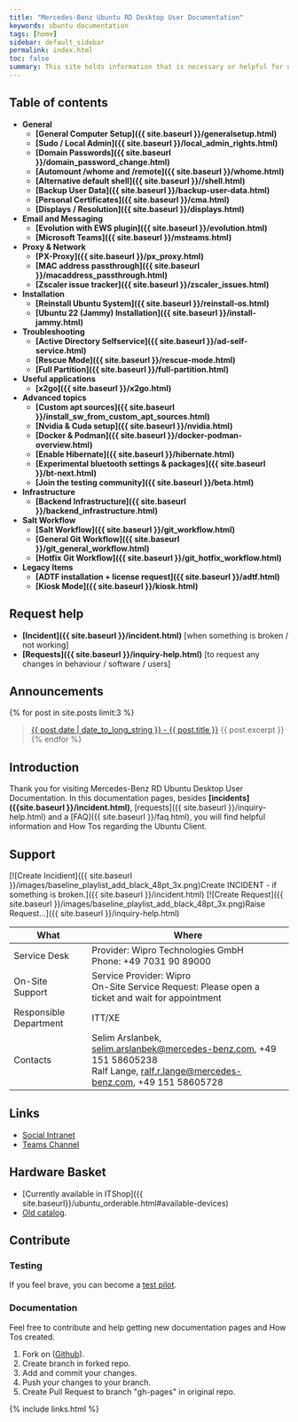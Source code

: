 ```yaml
---
title: "Mercedes-Benz Ubuntu RD Desktop User Documentation"
keywords: ubuntu documentation
tags: [home]
sidebar: default_sidebar
permalink: index.html
toc: false
summary: This site holds information that is necessary or helpful for users of the Mercedes-Benz RD Ubuntu Desktop. This documentation is only for the RD Ubuntu client.
---
```

## Table of contents
* **General**
  * **[General Computer Setup]({{ site.baseurl }}/generalsetup.html)**
  * **[Sudo / Local Admin]({{ site.baseurl }}/local_admin_rights.html)**
  * **[Domain Passwords]({{ site.baseurl }}/domain_password_change.html)**
  * **[Automount /whome and /remote]({{ site.baseurl }}/whome.html)**
  * **[Alternative default shell]({{ site.baseurl }}//shell.html)**
  * **[Backup User Data]({{ site.baseurl }}/backup-user-data.html)**
  * **[Personal Certificates]({{ site.baseurl }}/cma.html)**
  * **[Displays / Resolution]({{ site.baseurl }}/displays.html)**
* **Email and Messaging**
  * **[Evolution with EWS plugin]({{ site.baseurl }}/evolution.html)**
  * **[Microsoft Teams]({{ site.baseurl }}/msteams.html)**
* **Proxy & Network**
  * **[PX-Proxy]({{ site.baseurl }}/px_proxy.html)**
  * **[MAC address passthrough]({{ site.baseurl }}/macaddress_passthrough.html)**
  * **[Zscaler issue tracker]({{ site.baseurl }}/zscaler_issues.html)**
* **Installation**
  * **[Reinstall Ubuntu System]({{ site.baseurl }}/reinstall-os.html)**
  * **[Ubuntu 22 (Jammy) Installation]({{ site.baseurl }}/install-jammy.html)**
* **Troubleshooting**
  * **[Active Directory Selfservice]({{ site.baseurl }}/ad-self-service.html)**
  * **[Rescue Mode]({{ site.baseurl }}/rescue-mode.html)**
  * **[Full Partition]({{ site.baseurl }}/full-partition.html)**
* **Useful applications**
  * **[x2go]({{ site.baseurl }}/x2go.html)**
* **Advanced topics**
  * **[Custom apt sources]({{ site.baseurl }}/install_sw_from_custom_apt_sources.html)**
  * **[Nvidia & Cuda setup]({{ site.baseurl }}/nvidia.html)**
  * **[Docker & Podman]({{ site.baseurl }}/docker-podman-overview.html)**
  * **[Enable Hibernate]({{ site.baseurl }}/hibernate.html)**
  * **[Experimental bluetooth settings & packages]({{ site.baseurl }}/bt-next.html)**
  * **[Join the testing community]({{ site.baseurl }}/beta.html)**
* **Infrastructure**
  * **[Backend Infrastructure]({{ site.baseurl }}/backend_infrastructure.html)**
* **Salt Workflow**
  * **[Salt Workflow]({{ site.baseurl }}/git_workflow.html)**
  * **[General Git Workflow]({{ site.baseurl }}/git_general_workflow.html)**
  * **[Hotfix Git Workflow]({{ site.baseurl }}/git_hotfix_workflow.html)**
* **Legacy Items**
  * **[ADTF installation + license request]({{ site.baseurl }}/adtf.html)**
  * **[Kiosk Mode]({{ site.baseurl }}/kiosk.html)**

## Request help

* **[Incident]({{ site.baseurl }}/incident.html)**
  [when something is broken / not working]
* **[Requests]({{ site.baseurl }}/inquiry-help.html)**
  [to request any changes in behaviour / software / users]

## Announcements

{% for post in site.posts limit:3 %}
  > <a href="{{ site.baseurl }}{{ post.url }}">{{ post.date | date_to_long_string }} - {{ post.title }}</a>
  > {{ post.excerpt }}
{% endfor %}

## Introduction

Thank you for visiting Mercedes-Benz RD Ubuntu Desktop User
Documentation. In this documentation pages, besides
**[incidents]({{site.baseurl }}/incident.html)**,
[requests]({{ site.baseurl }}/inquiry-help.html) and a
[FAQ]({{ site.baseurl }}/faq.html), you will find helpful information
and How Tos regarding the Ubuntu Client.

## Support

[![Create Incidient]({{ site.baseurl }}/images/baseline_playlist_add_black_48pt_3x.png)Create INCIDENT - if something is broken.]({{ site.baseurl }}/incident.html)
[![Create Request]({{ site.baseurl
}}/images/baseline_playlist_add_black_48pt_3x.png)Raise Request...]({{
site.baseurl }}/inquiry-help.html)

| What | Where |
|------|---------|
| Service Desk | Provider: Wipro Technologies GmbH <br>Phone: +49 7031 90 89000 |
| On-Site Support | Service Provider: Wipro <br>On-Site Service Request: Please open a ticket and wait for appointment |
| Responsible Department | ITT/XE |
| Contacts | Selim Arslanbek, <selim.arslanbek@mercedes-benz.com>, +49 151 58605238<br>Ralf Lange, <ralf.r.lange@mercedes-benz.com>, +49 151 58605728 |

## Links

* [Social Intranet](https://social.cloud.corpintra.net/groups/ubunturd)
* [Teams Channel](https://teams.microsoft.com/l/team/19%3a5c38f4f2dc2840429e29b64a2eb82aae%40thread.tacv2/conversations?groupId=13fe2da7-5cab-4525-9f67-b54eefb7a8ca&tenantId=9652d7c2-1ccf-4940-8151-4a92bd474ed0)

## Hardware Basket

* [Currently available in ITShop]({{ site.baseurl}}/ubuntu_orderable.html#available-devices)
* [Old catalog](https://team.sp.wp.corpintra.net/sites/00401/csm/_layouts/15/WopiFrame2.aspx?sourcedoc=/sites/00401/csm/Warenkorb%20HWDokumente/Hardware-basket%20Ubuntu%20Engineering.pptx&action=default).

## Contribute

### Testing

If you feel brave, you can become a [test pilot](/ubunturd/ubuntudoc/beta.html).

### Documentation

Feel free to contribute and help getting new documentation pages and How Tos created.

1. Fork on ([Github](https://git.i.mercedes-benz.com/ubunturd/ubuntudoc/)).
2. Create branch in forked repo.
3. Add and commit your changes.
4. Push your changes to your branch.
5. Create Pull Request to branch "gh-pages" in original repo.

{% include links.html %}
